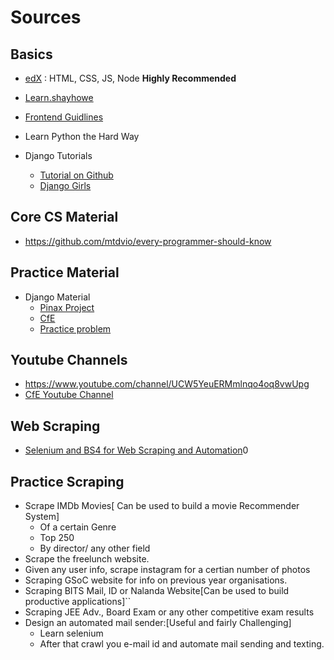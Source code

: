 # Sources
## Basics
- [edX](https://courses.edx.org/courses/course-v1:PennX+SD4x+2T2017/course/) : HTML, CSS, JS, Node **Highly Recommended**
- [Learn.shayhowe](learn.shayhowe.com/html-css/)
- [Frontend Guidlines](https://github.com/bendc/frontend-guidelines)
- Learn Python the Hard Way
 
- Django Tutorials
  - [Tutorial on Github](https://github.com/wsvincent/awesome-django)
  - [Django Girls](https://tutorial.djangogirls.org/en/)
## Core CS Material
- https://github.com/mtdvio/every-programmer-should-know

## Practice Material 
- Django Material
  - [Pinax Project](https://github.com/pinax)
  - [CfE](https://github.com/codingforentrepreneurs/REST-API)
  - [Practice problem](https://github.com/burke-software/django-mass-edit)
## Youtube Channels
- https://www.youtube.com/channel/UCW5YeuERMmlnqo4oq8vwUpg
- [CfE Youtube Channel](https://www.youtube.com/watch?v=549gvYqVRsk)
## Web Scraping
- [Selenium and BS4 for Web Scraping and Automation](https://www.youtube.com/watch?v=8sm4sWYXvNc&list=PL5tcWHG-UPH1fnJw-BvBiiiPUPm1LUKsm&index=6&t=0s)0
## Practice Scraping
- Scrape IMDb Movies[ Can be used to build a movie Recommender System]
  - Of a certain Genre
  - Top 250
  - By director/ any other field
- Scrape the freelunch website.
- Given any user info, scrape instagram for a certian number of photos
- Scraping GSoC website for info on previous year organisations.
- Scraping BITS Mail, ID or Nalanda Website[Can be used to build productive applications]``
- Scraping JEE Adv., Board Exam or any other competitive exam results
- Design an automated mail sender:[Useful and fairly Challenging]
  - Learn selenium
  - After that crawl you  e-mail id and automate mail sending and texting.
